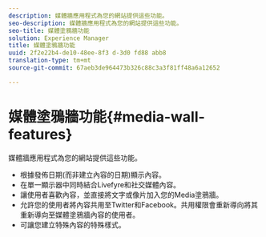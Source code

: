 ```yaml
---
description: 媒體牆應用程式為您的網站提供這些功能。
seo-description: 媒體牆應用程式為您的網站提供這些功能。
seo-title: 媒體塗鴉牆功能
solution: Experience Manager
title: 媒體塗鴉牆功能
uuid: 2f2e22b4-de10-48ee-8f3 d-3d0 fd88 abb8
translation-type: tm+mt
source-git-commit: 67aeb3de964473b326c88c3a3f81ff48a6a12652

---
```



# 媒體塗鴉牆功能{#media-wall-features}

媒體牆應用程式為您的網站提供這些功能。



* 根據發佈日期(而非建立內容的日期)顯示內容。
* 在單一顯示器中同時結合Livefyre和社交媒體內容。
* 讓使用者喜歡內容，並直接將文字或像片加入您的Media塗鴉牆。
* 允許您的使用者將內容共用至Twitter和Facebook。共用權限會重新導向將其重新導向至媒體塗鴉牆內容的使用者。
* 可讓您建立特殊內容的特殊樣式。

